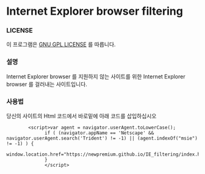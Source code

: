 # Internet Explorer browser filtering

### LICENSE

이 프로그램은 [GNU GPL LICENSE](http://korea.gnu.org/documents/copyleft/gpl.ko.html) 를 따릅니다.

### 설명

Internet Explorer browser 를 지원하지 않는 사이트를 위한 Internet Explorer browser 를 걸러내는 사이트입니다.

### 사용법

당신의 사이트의 Html 코드에서 <head> 바로밑에 아래 코드를 삽입하십시오
  
  ```
          <script>var agent = navigator.userAgent.toLowerCase();
                if ( (navigator.appName == 'Netscape' && navigator.userAgent.search('Trident') != -1) || (agent.indexOf("msie") != -1) ) {
                    window.location.href="https://newpremium.github.io/IE_filtering/index.html";
                }
                </script>
  ```
  
